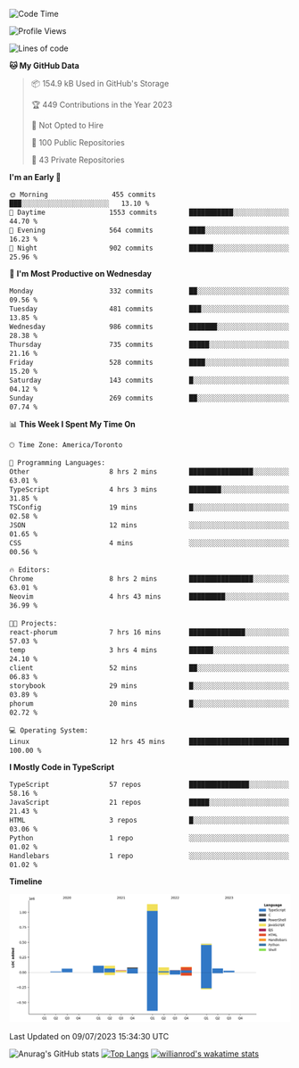 <!--START_SECTION:waka-->
![Code Time](http://img.shields.io/badge/Code%20Time-387%20hrs%2029%20mins-blue)

![Profile Views](http://img.shields.io/badge/Profile%20Views-0-blue)

![Lines of code](https://img.shields.io/badge/From%20Hello%20World%20I%27ve%20Written-2.3%20million%20lines%20of%20code-blue)

**🐱 My GitHub Data** 

> 📦 154.9 kB Used in GitHub's Storage 
 > 
> 🏆 449 Contributions in the Year 2023
 > 
> 🚫 Not Opted to Hire
 > 
> 📜 100 Public Repositories 
 > 
> 🔑 43 Private Repositories 
 > 
**I'm an Early 🐤** 

```text
🌞 Morning                455 commits         ███░░░░░░░░░░░░░░░░░░░░░░   13.10 % 
🌆 Daytime                1553 commits        ███████████░░░░░░░░░░░░░░   44.70 % 
🌃 Evening                564 commits         ████░░░░░░░░░░░░░░░░░░░░░   16.23 % 
🌙 Night                  902 commits         ██████░░░░░░░░░░░░░░░░░░░   25.96 % 
```
📅 **I'm Most Productive on Wednesday** 

```text
Monday                   332 commits         ██░░░░░░░░░░░░░░░░░░░░░░░   09.56 % 
Tuesday                  481 commits         ███░░░░░░░░░░░░░░░░░░░░░░   13.85 % 
Wednesday                986 commits         ███████░░░░░░░░░░░░░░░░░░   28.38 % 
Thursday                 735 commits         █████░░░░░░░░░░░░░░░░░░░░   21.16 % 
Friday                   528 commits         ████░░░░░░░░░░░░░░░░░░░░░   15.20 % 
Saturday                 143 commits         █░░░░░░░░░░░░░░░░░░░░░░░░   04.12 % 
Sunday                   269 commits         ██░░░░░░░░░░░░░░░░░░░░░░░   07.74 % 
```


📊 **This Week I Spent My Time On** 

```text
🕑︎ Time Zone: America/Toronto

💬 Programming Languages: 
Other                    8 hrs 2 mins        ████████████████░░░░░░░░░   63.01 % 
TypeScript               4 hrs 3 mins        ████████░░░░░░░░░░░░░░░░░   31.85 % 
TSConfig                 19 mins             █░░░░░░░░░░░░░░░░░░░░░░░░   02.58 % 
JSON                     12 mins             ░░░░░░░░░░░░░░░░░░░░░░░░░   01.65 % 
CSS                      4 mins              ░░░░░░░░░░░░░░░░░░░░░░░░░   00.56 % 

🔥 Editors: 
Chrome                   8 hrs 2 mins        ████████████████░░░░░░░░░   63.01 % 
Neovim                   4 hrs 43 mins       █████████░░░░░░░░░░░░░░░░   36.99 % 

🐱‍💻 Projects: 
react-phorum             7 hrs 16 mins       ██████████████░░░░░░░░░░░   57.03 % 
temp                     3 hrs 4 mins        ██████░░░░░░░░░░░░░░░░░░░   24.10 % 
client                   52 mins             ██░░░░░░░░░░░░░░░░░░░░░░░   06.83 % 
storybook                29 mins             █░░░░░░░░░░░░░░░░░░░░░░░░   03.89 % 
phorum                   20 mins             █░░░░░░░░░░░░░░░░░░░░░░░░   02.72 % 

💻 Operating System: 
Linux                    12 hrs 45 mins      █████████████████████████   100.00 % 
```

**I Mostly Code in TypeScript** 

```text
TypeScript               57 repos            ███████████████░░░░░░░░░░   58.16 % 
JavaScript               21 repos            █████░░░░░░░░░░░░░░░░░░░░   21.43 % 
HTML                     3 repos             █░░░░░░░░░░░░░░░░░░░░░░░░   03.06 % 
Python                   1 repo              ░░░░░░░░░░░░░░░░░░░░░░░░░   01.02 % 
Handlebars               1 repo              ░░░░░░░░░░░░░░░░░░░░░░░░░   01.02 % 
```



**Timeline**

![Lines of Code chart](https://raw.githubusercontent.com/wise-introvert/wise-introvert/master/assets/bar_graph.png)


 Last Updated on 09/07/2023 15:34:30 UTC
<!--END_SECTION:waka-->

![Anurag's GitHub stats](https://github-readme-stats.vercel.app/api?username=wise-introvert&count_private=true&show_icons=true)
[![Top Langs](https://github-readme-stats.vercel.app/api/top-langs/?username=wise-introvert&langs_count=10)](https://github.com/anuraghazra/github-readme-stats)
[![willianrod's wakatime stats](https://github-readme-stats.vercel.app/api/wakatime?username=wiseintrovert)](https://github.com/anuraghazra/github-readme-stats)
